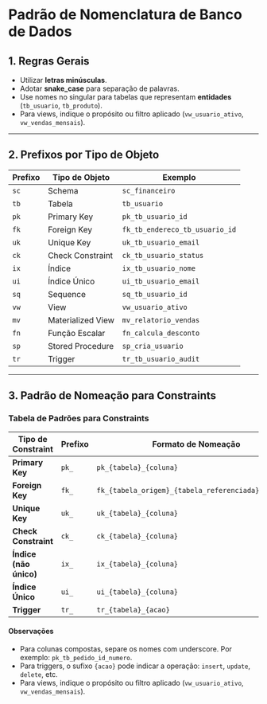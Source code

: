 # Padrão de Nomenclatura de Banco de Dados

## 1. Regras Gerais

- Utilizar **letras minúsculas**.
- Adotar **snake_case** para separação de palavras.
- Use nomes no singular para tabelas que representam **entidades** (`tb_usuario`, `tb_produto`).
- Para views, indique o propósito ou filtro aplicado (`vw_usuario_ativo`, `vw_vendas_mensais`).

---

## 2. Prefixos por Tipo de Objeto

| Prefixo | Tipo de Objeto           | Exemplo                            |
|---------|--------------------------|------------------------------------|
| `sc`    | Schema                   | `sc_financeiro`                    |
| `tb`    | Tabela                   | `tb_usuario`                       |
| `pk`    | Primary Key              | `pk_tb_usuario_id`                 |
| `fk`    | Foreign Key              | `fk_tb_endereco_tb_usuario_id`     |
| `uk`    | Unique Key               | `uk_tb_usuario_email`              |
| `ck`    | Check Constraint         | `ck_tb_usuario_status`             |
| `ix`    | Índice                   | `ix_tb_usuario_nome`               |
| `ui`    | Índice Único             | `ui_tb_usuario_email`              |
| `sq`    | Sequence                 | `sq_tb_usuario_id`                 |
| `vw`    | View                     | `vw_usuario_ativo`                 |
| `mv`    | Materialized View        | `mv_relatorio_vendas`             |
| `fn`    | Função Escalar           | `fn_calcula_desconto`              |
| `sp`    | Stored Procedure         | `sp_cria_usuario`                  |
| `tr`    | Trigger                  | `tr_tb_usuario_audit`              |

---

## 3. Padrão de Nomeação para Constraints

### Tabela de Padrões para Constraints

| Tipo de Constraint     | Prefixo | Formato de Nomeação                                     | Exemplo                                  |
|------------------------|---------|----------------------------------------------------------|-----------------------------------------|
| **Primary Key**        | `pk_`   | `pk_{tabela}_{coluna}`                                  | `pk_tb_usuario_id`                       |
| **Foreign Key**        | `fk_`   | `fk_{tabela_origem}_{tabela_referenciada}_{coluna}`     | `fk_tb_endereco_tb_usuario_usuario_id`   |
| **Unique Key**         | `uk_`   | `uk_{tabela}_{coluna}`                                  | `uk_tb_usuario_email`                    |
| **Check Constraint**   | `ck_`   | `ck_{tabela}_{coluna}`                                  | `ck_tb_usuario_status`                   |
| **Índice (não único)** | `ix_`   | `ix_{tabela}_{coluna}`                                  | `ix_tb_usuario_nome`                     |
| **Índice Único**       | `ui_`   | `ui_{tabela}_{coluna}`                                  | `ui_tb_usuario_email`                    |
| **Trigger**            | `tr_`   | `tr_{tabela}_{acao}`                                    | `tr_tb_usuario_audit_insert`             |

#### Observações
- Para colunas compostas, separe os nomes com underscore. Por exemplo: `pk_tb_pedido_id_numero`.
- Para triggers, o sufixo `{acao}` pode indicar a operação: `insert`, `update`, `delete`, etc.
- Para views, indique o propósito ou filtro aplicado (`vw_usuario_ativo`, `vw_vendas_mensais`).
